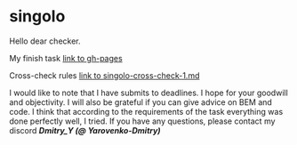 # singolo

Hello dear checker.

My finish task [link to gh-pages](https://yarovenko-dmitry.github.io/singolo/)

Cross-check rules [link to singolo-cross-check-1.md](https://github.com/rolling-scopes-school/tasks/blob/master/tasks/markups/level-2/singolo/singolo-cross-check-1.md)


I would like to note that I have submits to deadlines.
I hope for your goodwill and objectivity.
I will also be grateful if you can give advice on BEM and code.
I think that according to the requirements of the task everything was done perfectly well, I tried.
If you have any questions, please contact
my discord 
***Dmitry_Y (@ Yarovenko-Dmitry)***